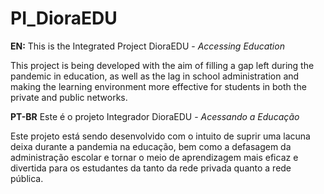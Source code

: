 # PI_DioraEDU
**EN:**
This is the Integrated Project DioraEDU - *Accessing Education*

This project is being developed with the aim of filling a gap left during the pandemic in education, as well as the lag in school administration and making the learning environment more effective for students in both the private and public networks.

**PT-BR**
Este é o projeto Integrador DioraEDU - *Acessando a Educação*

Este projeto está sendo desenvolvido com o intuito de suprir uma lacuna deixa durante a pandemia na educação, bem como a defasagem da administração escolar e tornar o meio de aprendizagem mais eficaz e divertida para os estudantes da tanto da rede privada quanto a rede pública.
